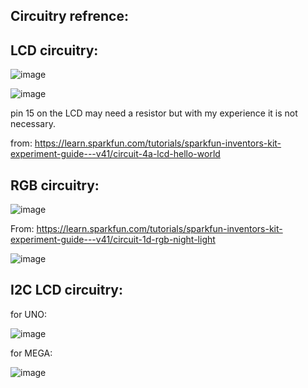 
## Circuitry refrence:


## LCD circuitry:


![image](https://user-images.githubusercontent.com/120524043/230995807-3cc91eb4-2e80-49ba-9183-5a58fe1ee0da.png)

![image](https://user-images.githubusercontent.com/120524043/230995907-dd16ad8f-0594-4d0a-aae2-2b18517b2ccb.png)

pin 15 on the LCD may need a resistor but with my experience it is not necessary.

from: https://learn.sparkfun.com/tutorials/sparkfun-inventors-kit-experiment-guide---v41/circuit-4a-lcd-hello-world


## RGB circuitry:

![image](https://user-images.githubusercontent.com/120524043/231278342-cc2b0c98-e843-4fbf-84f3-33af694f54f3.png)

From: https://learn.sparkfun.com/tutorials/sparkfun-inventors-kit-experiment-guide---v41/circuit-1d-rgb-night-light

![image](https://user-images.githubusercontent.com/120524043/231278475-3cb5945b-d7df-4a3f-809f-d8b174426a2b.png)

## I2C LCD circuitry:

for UNO:


![image](https://user-images.githubusercontent.com/120524043/235036844-33bece80-c2f3-4c22-a6df-27b0ecc07107.png)


for MEGA:

![image](https://user-images.githubusercontent.com/120524043/235036906-5087e62e-3ade-42e0-b321-19977132f050.png)
